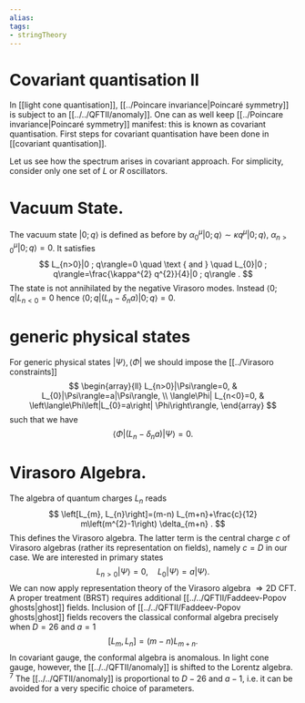 ```yaml
---
alias:
tags:
- stringTheory
---
```

# Covariant quantisation II
In [[light cone quantisation]], [[../Poincare invariance|Poincaré symmetry]] is subject to an [[../../QFTII/anomaly]]. One can as well keep [[../Poincare invariance|Poincaré symmetry]] manifest: this is known as covariant quantisation. First steps for covariant quantisation have been done in [[covariant quantisation]].

Let us see how the spectrum arises in covariant approach. For simplicity, consider only one set of $L$ or $R$ oscillators.

# Vacuum State. 
The vacuum state $|0 ; q\rangle$ is defined as before by $\alpha_{0}^{\mu}|0 ; q\rangle \sim \kappa q^{\mu}|0 ; q\rangle$, $\alpha_{n>0}^{\mu}|0 ; q\rangle=0$. It satisfies
$$
L_{n>0}|0 ; q\rangle=0 \quad \text { and } \quad L_{0}|0 ; q\rangle=\frac{\kappa^{2} q^{2}}{4}|0 ; q\rangle .
$$
The state is not annihilated by the negative Virasoro modes. Instead $\langle 0 ; q| L_{n<0}=0$ hence $\left\langle 0 ; q\left|\left(L_{n}-\delta_{n} a\right)\right| 0 ; q\right\rangle=0 .$

#  generic physical states
For generic physical states $|\Psi\rangle,\langle\Phi|$ we should impose the [[../Virasoro constraints]]
$$
\begin{array}{ll}
L_{n>0}|\Psi\rangle=0, & L_{0}|\Psi\rangle=a|\Psi\rangle, \\
\langle\Phi| L_{n<0}=0, & \left\langle\Phi\left|L_{0}=a\right| \Phi\right\rangle,
\end{array}
$$
such that we have
$$
\left\langle\Phi\left|\left(L_{n}-\delta_{n} a\right)\right| \Psi\right\rangle=0 .
$$

# Virasoro Algebra. 
The algebra of quantum charges $L_{n}$ reads
$$
\left[L_{m}, L_{n}\right]=(m-n) L_{m+n}+\frac{c}{12} m\left(m^{2}-1\right) \delta_{m+n} .
$$
This defines the Virasoro algebra. The latter term is the central charge $c$ of Virasoro algebras (rather its representation on fields), namely $c=D$ in our case. We are interested in primary states
$$
L_{n>0}|\Psi\rangle=0, \quad L_{0}|\Psi\rangle=a|\Psi\rangle .
$$
We can now apply representation theory of the Virasoro algebra $\Rightarrow 2 \mathrm{D}$ CFT.
A proper treatment (BRST) requires additional [[../../QFTII/Faddeev-Popov ghosts|ghost]] fields. Inclusion of [[../../QFTII/Faddeev-Popov ghosts|ghost]] fields recovers the classical conformal algebra precisely when $D=26$ and $a=1$
$$
\left[L_{m}, L_{n}\right]=(m-n) L_{m+n} .
$$
In covariant gauge, the conformal algebra is anomalous. In light cone gauge, however, the [[../../QFTII/anomaly]] is shifted to the Lorentz algebra. $^{7}$ The [[../../QFTII/anomaly]] is proportional to $D-26$ and $a-1$, i.e. it can be avoided for a very specific choice of parameters.
